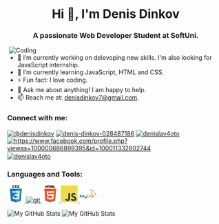 
<h1 align="center">Hi 👋, I'm Denis Dinkov</h1>
<h3 align="center">A passionate Web Developer Student at SoftUni.</h3>
<img align="right" alt="Coding" width="500" src="https://media.giphy.com/media/v1.Y2lkPTc5MGI3NjExZDBhNjIyMzNhOThkZjBkNTQ0NWVkNzJlZTYyMzE1NDJhODhiMTk2OSZjdD1n/q9T36aFCd16CZwDpCb/giphy.gif">

- 🔭 I’m currently working on delevoping new skills. I'm also looking for JavaScript internship.
- 🌱 I’m currently learning JavaScript, HTML and CSS.
- ⚡ Fun fact: I love coding.
- 💬 Ask me about anything! I am happy to help.
- 📫 Reach me at: denisdinkov7@gmail.com.

<h3 align="left">Connect with me:</h3>
<p align="left">
<a href="https://twitter.com/@denisdinkov" target="blank"><img align="center" src="https://raw.githubusercontent.com/rahuldkjain/github-profile-readme-generator/master/src/images/icons/Social/twitter.svg" alt="@denisdinkov" height="30" width="40" /></a>
<a href="https://linkedin.com/in/denis-dinkov-028487186" target="blank"><img align="center" src="https://raw.githubusercontent.com/rahuldkjain/github-profile-readme-generator/master/src/images/icons/Social/linked-in-alt.svg" alt="denis-dinkov-028487186" height="30" width="40" /></a>
<a href="https://stackoverflow.com/users/denislav4oto" target="blank"><img align="center" src="https://raw.githubusercontent.com/rahuldkjain/github-profile-readme-generator/master/src/images/icons/Social/stack-overflow.svg" alt="denislav4oto" height="30" width="40" /></a>
<a href="https://fb.com/https://www.facebook.com/profile.php?viewas=100000686899395&id=100011332802744" target="blank"><img align="center" src="https://raw.githubusercontent.com/rahuldkjain/github-profile-readme-generator/master/src/images/icons/Social/facebook.svg" alt="https://www.facebook.com/profile.php?viewas=100000686899395&id=100011332802744" height="30" width="40" /></a>
<a href="https://instagram.com/denislav4oto" target="blank"><img align="center" src="https://raw.githubusercontent.com/rahuldkjain/github-profile-readme-generator/master/src/images/icons/Social/instagram.svg" alt="denislav4oto" height="30" width="40" /></a>
</p>

<h3 align="left">Languages and Tools:</h3>
<p align="left"> <a href="https://www.w3schools.com/css/" target="_blank" rel="noreferrer"> <img src="https://raw.githubusercontent.com/devicons/devicon/master/icons/css3/css3-original-wordmark.svg" alt="css3" width="40" height="40"/> </a> <a href="https://git-scm.com/" target="_blank" rel="noreferrer"> <img src="https://www.vectorlogo.zone/logos/git-scm/git-scm-icon.svg" alt="git" width="40" height="40"/> </a> <a href="https://www.w3.org/html/" target="_blank" rel="noreferrer"> <img src="https://raw.githubusercontent.com/devicons/devicon/master/icons/html5/html5-original-wordmark.svg" alt="html5" width="40" height="40"/> </a> <a href="https://developer.mozilla.org/en-US/docs/Web/JavaScript" target="_blank" rel="noreferrer"> <img src="https://raw.githubusercontent.com/devicons/devicon/master/icons/javascript/javascript-original.svg" alt="javascript" width="40" height="40"/> </a> <a href="https://www.mysql.com/" target="_blank" rel="noreferrer"> <img src="https://raw.githubusercontent.com/devicons/devicon/master/icons/mysql/mysql-original-wordmark.svg" alt="mysql" width="40" height="40"/> </a> </p>

<p>
  <!-- <summary>:zap: GitHub Stats</summary> -->
  <img height="165em" alt="My GitHub Stats" src="https://github-readme-stats.vercel.app/api?username=denislav4oto&show_icons=true&bg_color=00000000&hide_border=true&text_color=3498db&&count_private=true&include_all_commits=true" />
  <img height="130em" alt="My GitHub Stats" src="https://github-readme-stats.vercel.app/api/top-langs/?username=denislav4oto&langs_count=8&layout=compact&hide_border=true&bg_color=00000000&text_color=3498db&&count_private=true&include_all_commits=true" />
</p>
